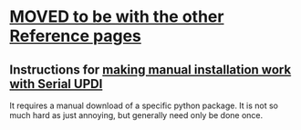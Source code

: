 # [MOVED to be with the other Reference pages](https://github.com/SpenceKonde/DxCore/blob/master/megaavr/extras/Ref_SerialUPDI.md)
## Instructions for [making manual installation work with Serial UPDI](https://github.com/SpenceKonde/DxCore/blob/master/megaavr/tools/ManualPython.md)
It requires a manual download of a specific python package. It is not so much hard as just annoying, but generally need only be done once.
